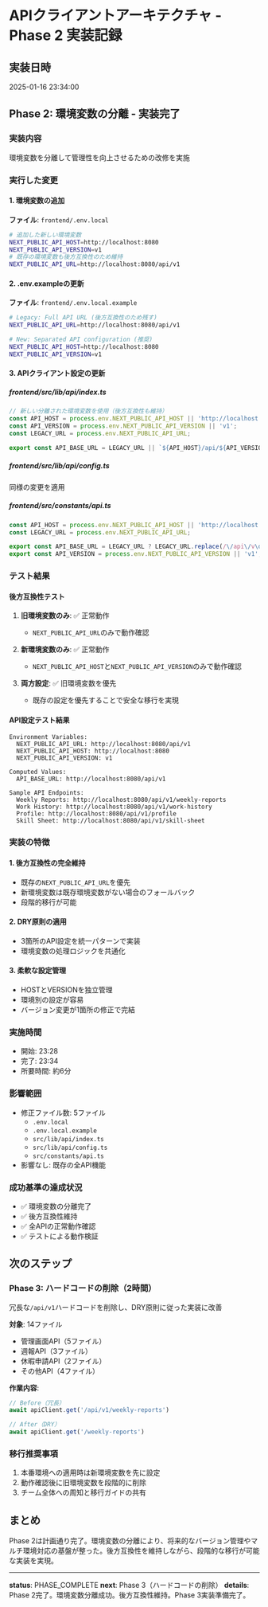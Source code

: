 # APIクライアントアーキテクチャ - Phase 2 実装記録

## 実装日時
2025-01-16 23:34:00

## Phase 2: 環境変数の分離 - 実装完了

### 実装内容
環境変数を分離して管理性を向上させるための改修を実施

### 実行した変更

#### 1. 環境変数の追加
**ファイル**: `frontend/.env.local`
```bash
# 追加した新しい環境変数
NEXT_PUBLIC_API_HOST=http://localhost:8080
NEXT_PUBLIC_API_VERSION=v1
# 既存の環境変数も後方互換性のため維持
NEXT_PUBLIC_API_URL=http://localhost:8080/api/v1
```

#### 2. .env.exampleの更新
**ファイル**: `frontend/.env.local.example`
```bash
# Legacy: Full API URL (後方互換性のため残す)
NEXT_PUBLIC_API_URL=http://localhost:8080/api/v1

# New: Separated API configuration (推奨)
NEXT_PUBLIC_API_HOST=http://localhost:8080
NEXT_PUBLIC_API_VERSION=v1
```

#### 3. APIクライアント設定の更新

##### frontend/src/lib/api/index.ts
```typescript
// 新しい分離された環境変数を使用（後方互換性も維持）
const API_HOST = process.env.NEXT_PUBLIC_API_HOST || 'http://localhost:8080';
const API_VERSION = process.env.NEXT_PUBLIC_API_VERSION || 'v1';
const LEGACY_URL = process.env.NEXT_PUBLIC_API_URL;

export const API_BASE_URL = LEGACY_URL || `${API_HOST}/api/${API_VERSION}`;
```

##### frontend/src/lib/api/config.ts
同様の変更を適用

##### frontend/src/constants/api.ts
```typescript
const API_HOST = process.env.NEXT_PUBLIC_API_HOST || 'http://localhost:8080';
const LEGACY_URL = process.env.NEXT_PUBLIC_API_URL;

export const API_BASE_URL = LEGACY_URL ? LEGACY_URL.replace(/\/api\/v\d+$/, '') : API_HOST;
export const API_VERSION = process.env.NEXT_PUBLIC_API_VERSION || 'v1';
```

### テスト結果

#### 後方互換性テスト
1. **旧環境変数のみ**: ✅ 正常動作
   - `NEXT_PUBLIC_API_URL`のみで動作確認
   
2. **新環境変数のみ**: ✅ 正常動作
   - `NEXT_PUBLIC_API_HOST`と`NEXT_PUBLIC_API_VERSION`のみで動作確認
   
3. **両方設定**: ✅ 旧環境変数を優先
   - 既存の設定を優先することで安全な移行を実現

#### API設定テスト結果
```
Environment Variables:
  NEXT_PUBLIC_API_URL: http://localhost:8080/api/v1
  NEXT_PUBLIC_API_HOST: http://localhost:8080
  NEXT_PUBLIC_API_VERSION: v1

Computed Values:
  API_BASE_URL: http://localhost:8080/api/v1

Sample API Endpoints:
  Weekly Reports: http://localhost:8080/api/v1/weekly-reports
  Work History: http://localhost:8080/api/v1/work-history
  Profile: http://localhost:8080/api/v1/profile
  Skill Sheet: http://localhost:8080/api/v1/skill-sheet
```

### 実装の特徴

#### 1. 後方互換性の完全維持
- 既存の`NEXT_PUBLIC_API_URL`を優先
- 新環境変数は既存環境変数がない場合のフォールバック
- 段階的移行が可能

#### 2. DRY原則の適用
- 3箇所のAPI設定を統一パターンで実装
- 環境変数の処理ロジックを共通化

#### 3. 柔軟な設定管理
- HOSTとVERSIONを独立管理
- 環境別の設定が容易
- バージョン変更が1箇所の修正で完結

### 実施時間
- 開始: 23:28
- 完了: 23:34
- 所要時間: 約6分

### 影響範囲
- 修正ファイル数: 5ファイル
  - `.env.local`
  - `.env.local.example`
  - `src/lib/api/index.ts`
  - `src/lib/api/config.ts`
  - `src/constants/api.ts`
- 影響なし: 既存の全API機能

### 成功基準の達成状況
- ✅ 環境変数の分離完了
- ✅ 後方互換性維持
- ✅ 全APIの正常動作確認
- ✅ テストによる動作検証

## 次のステップ

### Phase 3: ハードコードの削除（2時間）
冗長な`/api/v1`ハードコードを削除し、DRY原則に従った実装に改善

**対象**: 14ファイル
- 管理画面API（5ファイル）
- 週報API（3ファイル）
- 休暇申請API（2ファイル）
- その他API（4ファイル）

**作業内容**:
```typescript
// Before（冗長）
await apiClient.get('/api/v1/weekly-reports')

// After（DRY）
await apiClient.get('/weekly-reports')
```

### 移行推奨事項
1. 本番環境への適用時は新環境変数を先に設定
2. 動作確認後に旧環境変数を段階的に削除
3. チーム全体への周知と移行ガイドの共有

## まとめ
Phase 2は計画通り完了。環境変数の分離により、将来的なバージョン管理やマルチ環境対応の基盤が整った。後方互換性を維持しながら、段階的な移行が可能な実装を実現。

---

**status**: PHASE_COMPLETE
**next**: Phase 3（ハードコードの削除）
**details**: Phase 2完了。環境変数分離成功。後方互換性維持。Phase 3実装準備完了。